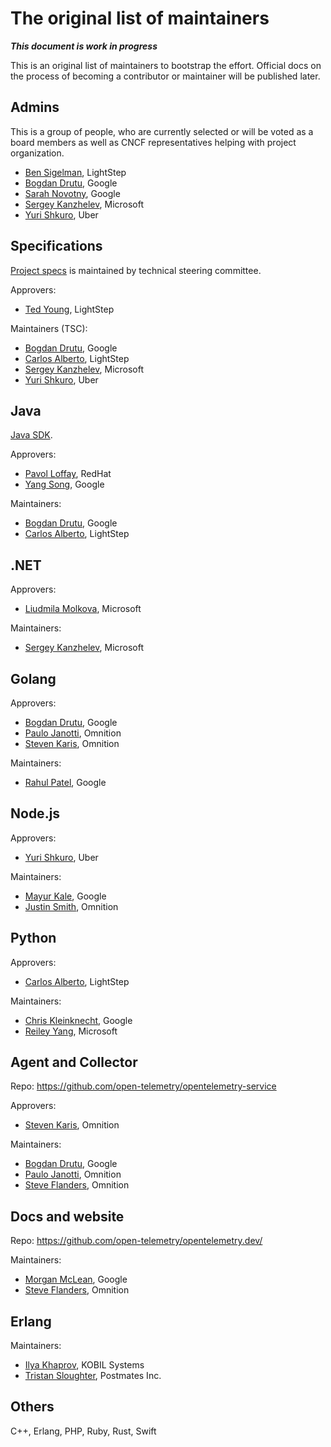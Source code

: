 # The original list of maintainers

***This document is work in progress***

This is an original list of maintainers to bootstrap the effort. Official docs
on the process of becoming a contributor or maintainer will be published later.

## Admins

This is a group of people, who are currently selected or will be voted as a
board members as well as CNCF representatives helping with project organization.

- [Ben Sigelman](https://github.com/bhs), LightStep
- [Bogdan Drutu](https://github.com/BogdanDrutu), Google
- [Sarah Novotny](https://github.com/SarahNovotny), Google
- [Sergey Kanzhelev](https://github.com/SergeyKanzhelev), Microsoft
- [Yuri Shkuro](https://github.com/yurishkuro), Uber

## Specifications

[Project specs](https://github.com/open-telemetry/opentelemetry-specification)
is maintained by technical steering committee.

Approvers:

- [Ted Young](https://github.com/tedsuo), LightStep

Maintainers (TSC):

- [Bogdan Drutu](https://github.com/BogdanDrutu), Google
- [Carlos Alberto](https://github.com/carlosalberto), LightStep
- [Sergey Kanzhelev](https://github.com/SergeyKanzhelev), Microsoft
- [Yuri Shkuro](https://github.com/yurishkuro), Uber

## Java

[Java SDK](https://github.com/open-telemetry/opentelemetry-java).

Approvers:

- [Pavol Loffay](https://github.com/pavolloffay), RedHat
- [Yang Song](https://github.com/songy23), Google

Maintainers:
- [Bogdan Drutu](https://github.com/BogdanDrutu), Google
- [Carlos Alberto](https://github.com/carlosalberto), LightStep

## .NET

Approvers:

- [Liudmila Molkova](https://github.com/lmolkova), Microsoft

Maintainers:

- [Sergey Kanzhelev](https://github.com/SergeyKanzhelev), Microsoft

## Golang

Approvers:

- [Bogdan Drutu](https://github.com/BogdanDrutu), Google
- [Paulo Janotti](https://github.com/pjanotti), Omnition
- [Steven Karis](https://github.com/sjkaris), Omnition

Maintainers:

- [Rahul Patel](https://github.com/rghetia), Google

## Node.js

Approvers:

- [Yuri Shkuro](https://github.com/yurishkuro), Uber

Maintainers:

- [Mayur Kale](https://github.com/mayurkale22), Google
- [Justin Smith](https://github.com/justindsmith), Omnition

## Python

Approvers:

- [Carlos Alberto](https://github.com/carlosalberto), LightStep

Maintainers:

- [Chris Kleinknecht](https://github.com/c24t), Google
- [Reiley Yang](https://github.com/reyang), Microsoft

## Agent and Collector

Repo: https://github.com/open-telemetry/opentelemetry-service

Approvers:
- [Steven Karis](https://github.com/sjkaris), Omnition

Maintainers:

- [Bogdan Drutu](https://github.com/BogdanDrutu), Google
- [Paulo Janotti](https://github.com/pjanotti), Omnition
- [Steve Flanders](https://github.com/flands), Omnition

## Docs and website

Repo: https://github.com/open-telemetry/opentelemetry.dev/

Maintainers:

- [Morgan McLean](https://github.com/mtwo), Google
- [Steve Flanders](https://github.com/flands), Omnition

## Erlang

Maintainers:
- [Ilya Khaprov](https://github.com/deadtrickster), KOBIL Systems
- [Tristan Sloughter](https://github.com/tsloughter), Postmates Inc.

## Others

C++, Erlang, PHP, Ruby, Rust, Swift

